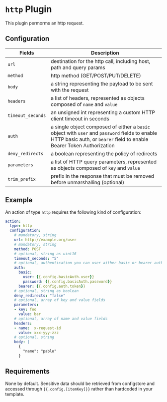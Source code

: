 # `http` Plugin

This plugin permorms an http request.

## Configuration

|Fields|Description
|---|---
| `url` | destination for the http call, including host, path and query params
| `method` | http method (GET/POST/PUT/DELETE)
| `body` | a string representing the payload to be sent with the request
| `headers` | a list of headers, represented as objects composed of `name` and `value`
| `timeout_seconds` | an unsigned int representing a custom HTTP client timeout in seconds
| `auth` | a single object composed of either a `basic` object with `user` and `password` fields to enable HTTP basic auth, or `bearer` field to enable Bearer Token Authorization 
| `deny_redirects` | a boolean representing the policy of redirects
| `parameters` | a list of HTTP query parameters, represented as objects composed of `key` and `value`
| `trim_prefix`| prefix in the response that must be removed before unmarshalling (optional)

## Example

An action of type `http` requires the following kind of configuration:

```yaml
action:
  type: http
  configuration:
    # mandatory, string
    url: http://example.org/user
    # mandatory, string
    method: POST
    # optional, string as uint16
    timeout_seconds: "5"
    # optional, authentication you can user aither basic or bearer auth
    auth:
      basic: 
        user: {{.config.basicAuth.user}}
        password: {{.config.basicAuth.password}}
      bearer: {{.config.auth.token}}
    # optional, string as boolean
    deny_redirects: "false"
    # optional, array of key and value fields
    parameters:
    - key: foo
      value: bar
    # optional, array of name and value fields
    headers:
    - name:  x-request-id
      value: xxx-yyy-zzz
    # optional, string
    body: |
      {
        "name": "pablo"
      }
```

## Requirements

None by default. Sensitive data should be retrieved from configstore and accessed through `{{.config.[itemKey]}}` rather than hardcoded in your template.

